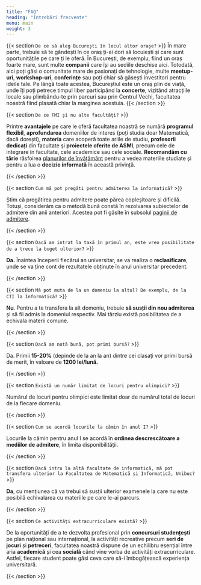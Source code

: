 ```yaml
---
title: "FAQ"
heading: "Întrebări frecvente"
menu: main
weight: 3
---
```


{{< section `De ce să aleg București în locul altor orașe?` >}}
În mare parte, trebuie să te gândești în ce oraș ți-ai dori să locuiești și care sunt oportunitățile pe care ți le oferă. În București, de exemplu, fiind un oraș foarte mare, sunt multe **companii** care își au sediile deschise aici.
Totodată, aici poți găsi o comunitate mare de pasionați de tehnologie, multe **meetup-uri**, **workshop-uri**, **conferințe** sau poți chiar să găsești investitori pentru ideile tale. Pe lângă toate acestea, Bucureștiul este un oraș plin de viață, unde îți poți petrece timpul liber participând la **concerte**, vizitând atracțiile locale sau plimbându-te prin parcuri sau prin Centrul Vechi, facultatea noastră fiind plasată chiar la marginea
acestuia.
{{< /section >}}

{{< section `De ce FMI și nu alte facultăți?` >}}

Printre **avantajele** pe care le oferă facultatea noastră se numără **programul flexibil**, **aprofundarea** domeniilor de interes (poți studia doar Matematică, dacă dorești), **materia** care acoperă toate ariile de studiu, **profesorii dedicați** din facultate și **proiectele oferite de ASMI**, precum cele de integrare în facultate, cele academice sau cele sociale.
**Recomandăm cu tărie** răsfoirea [planurilor de învățământ](https://drive.google.com/drive/folders/1kG5DrzUHeDTVoqDXhJf9UH80HGlBNieQ) pentru a vedea materiile studiate și pentru a lua o **decizie informată** în această privință.


{{< /section >}}

{{< section `Cum mă pot pregăti pentru admiterea la informatică?` >}}

Știm că pregătirea pentru admitere poate părea copleșitoare și dificilă. Totuși, considerăm ca o metodă bună constă în rezolvarea subiectelor de admitere din anii anteriori. Acestea pot fi găsite în subsolul [paginii de admitere](https://fmi.unibuc.ro/admitere-licenta-iulie-2025/).


{{< /section >}}


{{< section `Dacă am intrat la taxă în primul an, este vreo posibilitate de a trece la buget ulterior?` >}}


**Da.** Înaintea începerii fiecărui an universitar, se va realiza o **reclasificare**, unde se va ține cont de rezultatele obținute în anul universitar precedent.


{{< /section >}}

{{< section `Mă pot muta de la un domeniu la altul? De exemplu, de la CTI la Informatică?` >}}


**Nu**. Pentru a te transfera la alt domeniu, trebuie **să susții din nou admiterea** și să fii admis la domeniul respectiv. Mai târziu există posibilitatea de a echivala materii comune.


{{< /section >}}


{{< section `Dacă am notă bună, pot primi bursă?` >}}


Da. Primii **15-20%** (depinde de la an la an) dintre cei clasați vor primi bursă de merit, în valoare de **1200 lei/lună.**


{{< /section >}}


{{< section `Există un număr limitat de locuri pentru olimpici?` >}}


Numărul de locuri pentru olimpici este limitat doar de numărul total de locuri de la fiecare domeniu.


{{< /section >}}


{{< section `Cum se acordă locurile la cămin în anul I?` >}}


Locurile la cămin pentru anul I se acordă în **ordinea descrescătoare a mediilor de admitere**, în limita disponibilității.


{{< /section >}}


{{< section `Dacă intru la altă facultate de informatică, mă pot transfera ulterior la Facultatea de
Matematică și Informatică, Unibuc?` >}}


**Da**, cu mențiunea că va trebui să susții ulterior examenele la care nu este posibilă echivalarea cu materiile pe care le-ai parcurs.


{{< /section >}}

{{< section `Ce activități extracurriculare există?` >}}

De la oportunități de a te dezvolta profesional prin **concursuri studențești** pe plan național sau internațional, la activități recreative precum  **seri de jocuri** și **petreceri**, facultatea noastră dispune de un echilibru esențial între aria **academică** și cea **socială** când vine vorba de activități extracurriculare. Astfel, fiecare student poate găsi ceva care să-i îmbogățească experiența universitară.

{{< /section >}}